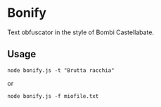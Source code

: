 # Bonify

Text obfuscator in the style of Bombi Castellabate.

## Usage

```
node bonify.js -t "Brutta racchia"
```

or

```
node bonify.js -f miofile.txt
```
